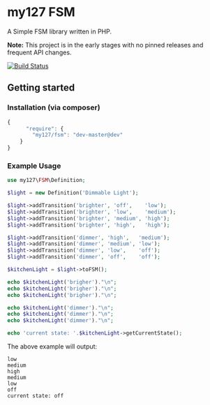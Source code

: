 my127 FSM
=========
A Simple FSM library written in PHP.

**Note:** This project is in the early stages with no pinned releases and frequent API changes.

[![Build Status](https://travis-ci.org/my127Library/my127.svg?branch=master)](https://travis-ci.org/my127Library/my127)

Getting started
---------------

### Installation (via composer)
```js
{
      "require": {
        "my127/fsm": "dev-master@dev"
    }
}
```
### Example Usage

```php
use my127\FSM\Definition;

$light = new Definition('Dimmable Light');

$light->addTransition('brighter', 'off',    'low');
$light->addTransition('brighter', 'low',    'medium');
$light->addTransition('brighter', 'medium', 'high');
$light->addTransition('brighter', 'high',   'high');

$light->addTransition('dimmer', 'high',   'medium');
$light->addTransition('dimmer', 'medium', 'low');
$light->addTransition('dimmer', 'low',    'off');
$light->addTransition('dimmer', 'off',    'off');

$kitchenLight = $light->toFSM();

echo $kitchenLight('brigher')."\n";
echo $kitchenLight('brigher')."\n";
echo $kitchenLight('brigher')."\n";

echo $kitchenLight('dimmer')."\n";
echo $kitchenLight('dimmer')."\n";
echo $kitchenLight('dimmer')."\n";

echo 'current state: '.$kitchenLight->getCurrentState();

```

The above example will output:

```
low
medium
high
medium
low
off
current state: off
```